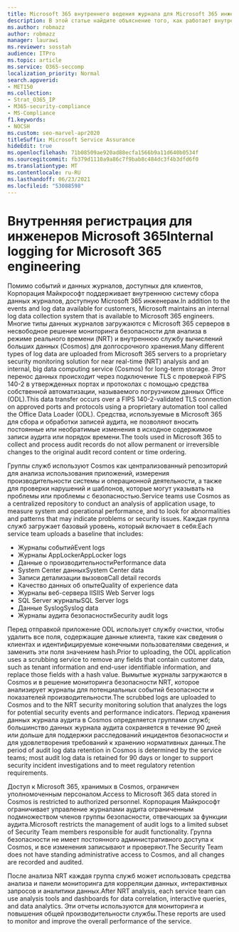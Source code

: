 ```yaml
---
title: Microsoft 365 внутреннего ведения журнала для Microsoft 365 инженерии
description: В этой статье найдите объяснение того, как работает внутренний журнал для Microsoft 365 инженерных групп.
ms.author: robmazz
author: robmazz
manager: laurawi
ms.reviewer: sosstah
audience: ITPro
ms.topic: article
ms.service: O365-seccomp
localization_priority: Normal
search.appverid:
- MET150
ms.collection:
- Strat_O365_IP
- M365-security-compliance
- MS-Compliance
f1.keywords:
- NOCSH
ms.custom: seo-marvel-apr2020
titleSuffix: Microsoft Service Assurance
hideEdit: true
ms.openlocfilehash: 71b08509ae920ad88ecfa1566b9a11d640b0534f
ms.sourcegitcommit: fb379d1110a9a86c7f9bab8c484dc3f4b3dfd6f0
ms.translationtype: MT
ms.contentlocale: ru-RU
ms.lasthandoff: 06/23/2021
ms.locfileid: "53088598"
---
```

# <a name="internal-logging-for-microsoft-365-engineering"></a><span data-ttu-id="fb1f4-103">Внутренняя регистрация для инженеров Microsoft 365</span><span class="sxs-lookup"><span data-stu-id="fb1f4-103">Internal logging for Microsoft 365 engineering</span></span>

<span data-ttu-id="fb1f4-104">Помимо событий и данных журналов, доступных для клиентов, Корпорация Майкрософт поддерживает внутреннюю систему сбора данных журналов, доступную Microsoft 365 инженерам.</span><span class="sxs-lookup"><span data-stu-id="fb1f4-104">In addition to the events and log data available for customers, Microsoft maintains an internal log data collection system that is available to Microsoft 365 engineers.</span></span> <span data-ttu-id="fb1f4-105">Многие типы данных журналов загружаются с Microsoft 365 серверов в несвободное решение мониторинга безопасности для анализа в режиме реального времени (NRT) и внутреннюю службу вычислений больших данных (Cosmos) для долгосрочного хранения.</span><span class="sxs-lookup"><span data-stu-id="fb1f4-105">Many different types of log data are uploaded from Microsoft 365 servers to a proprietary security monitoring solution for near real-time (NRT) analysis and an internal, big data computing service (Cosmos) for long-term storage.</span></span> <span data-ttu-id="fb1f4-106">Этот перенос данных происходит через подключение TLS с проверкой FIPS 140-2 в утвержденных портах и протоколах с помощью средства собственной автоматизации, называемого погрузчиком данных Office (ODL).</span><span class="sxs-lookup"><span data-stu-id="fb1f4-106">This data transfer occurs over a FIPS 140-2-validated TLS connection on approved ports and protocols using a proprietary automation tool called the Office Data Loader (ODL).</span></span> <span data-ttu-id="fb1f4-107">Средства, используемые в Microsoft 365 для сбора и обработки записей аудита, не позволяют вносить постоянные или необратимые изменения в исходное содержимое записи аудита или порядок времени.</span><span class="sxs-lookup"><span data-stu-id="fb1f4-107">The tools used in Microsoft 365 to collect and process audit records do not allow permanent or irreversible changes to the original audit record content or time ordering.</span></span>

<span data-ttu-id="fb1f4-108">Группы служб используют Cosmos как централизованный репозиторий для анализа использования приложений, измерения производительности системы и операционной деятельности, а также для проверки нарушений и шаблонов, которые могут указывать на проблемы или проблемы с безопасностью.</span><span class="sxs-lookup"><span data-stu-id="fb1f4-108">Service teams use Cosmos as a centralized repository to conduct an analysis of application usage, to measure system and operational performance, and to look for abnormalities and patterns that may indicate problems or security issues.</span></span> <span data-ttu-id="fb1f4-109">Каждая группа служб загружает базовый уровень, который включает в себя:</span><span class="sxs-lookup"><span data-stu-id="fb1f4-109">Each service team uploads a baseline that includes:</span></span>

- <span data-ttu-id="fb1f4-110">Журналы событий</span><span class="sxs-lookup"><span data-stu-id="fb1f4-110">Event logs</span></span>
- <span data-ttu-id="fb1f4-111">Журналы AppLocker</span><span class="sxs-lookup"><span data-stu-id="fb1f4-111">AppLocker logs</span></span>
- <span data-ttu-id="fb1f4-112">Данные о производительности</span><span class="sxs-lookup"><span data-stu-id="fb1f4-112">Performance data</span></span>
- <span data-ttu-id="fb1f4-113">System Center данных</span><span class="sxs-lookup"><span data-stu-id="fb1f4-113">System Center data</span></span>
- <span data-ttu-id="fb1f4-114">Записи детализации вызовов</span><span class="sxs-lookup"><span data-stu-id="fb1f4-114">Call detail records</span></span>
- <span data-ttu-id="fb1f4-115">Качество данных об опыте</span><span class="sxs-lookup"><span data-stu-id="fb1f4-115">Quality of experience data</span></span>
- <span data-ttu-id="fb1f4-116">Журналы веб-сервера IIS</span><span class="sxs-lookup"><span data-stu-id="fb1f4-116">IIS Web Server logs</span></span>
- <span data-ttu-id="fb1f4-117">SQL Server журналы</span><span class="sxs-lookup"><span data-stu-id="fb1f4-117">SQL Server logs</span></span>
- <span data-ttu-id="fb1f4-118">Данные Syslog</span><span class="sxs-lookup"><span data-stu-id="fb1f4-118">Syslog data</span></span>
- <span data-ttu-id="fb1f4-119">Журналы аудита безопасности</span><span class="sxs-lookup"><span data-stu-id="fb1f4-119">Security audit logs</span></span>

<span data-ttu-id="fb1f4-120">Перед отправкой приложение ODL использует службу очистки, чтобы удалить все поля, содержащие данные клиента, такие как сведения о клиентах и идентифицируемые конечными пользователями сведения, и заменить эти поля значением hash.</span><span class="sxs-lookup"><span data-stu-id="fb1f4-120">Prior to uploading, the ODL application uses a scrubbing service to remove any fields that contain customer data, such as tenant information and end-user identifiable information, and replace those fields with a hash value.</span></span> <span data-ttu-id="fb1f4-121">Вымытые журналы загружаются в Cosmos и в решение мониторинга безопасности NRT, которое анализирует журналы для потенциальных событий безопасности и показателей производительности.</span><span class="sxs-lookup"><span data-stu-id="fb1f4-121">The scrubbed logs are uploaded to Cosmos and to the NRT security monitoring solution that analyzes the logs for potential security events and performance indicators.</span></span> <span data-ttu-id="fb1f4-122">Период хранения данных журнала аудита в Cosmos определяется группами служб; большинство данных журнала аудита сохраняется в течение 90 дней или дольше для поддержки расследований инцидентов безопасности и для удовлетворения требований к хранению нормативных данных.</span><span class="sxs-lookup"><span data-stu-id="fb1f4-122">The period of audit log data retention in Cosmos is determined by the service teams; most audit log data is retained for 90 days or longer to support security incident investigations and to meet regulatory retention requirements.</span></span>

<span data-ttu-id="fb1f4-123">Доступ к Microsoft 365, хранимых в Cosmos, ограничен уполномоченным персоналом.</span><span class="sxs-lookup"><span data-stu-id="fb1f4-123">Access to Microsoft 365 data stored in Cosmos is restricted to authorized personnel.</span></span> <span data-ttu-id="fb1f4-124">Корпорация Майкрософт ограничивает управление журналами аудита ограниченным подмножеством членов группы безопасности, отвечающих за функции аудита.</span><span class="sxs-lookup"><span data-stu-id="fb1f4-124">Microsoft restricts the management of audit logs to a limited subset of Security Team members responsible for audit functionality.</span></span> <span data-ttu-id="fb1f4-125">Группа безопасности не имеет постоянного административного доступа к Cosmos, и все изменения записывают и проверяют.</span><span class="sxs-lookup"><span data-stu-id="fb1f4-125">The Security Team does not have standing administrative access to Cosmos, and all changes are recorded and audited.</span></span>

<span data-ttu-id="fb1f4-126">После анализа NRT каждая группа служб может использовать средства анализа и панели мониторинга для корреляции данных, интерактивных запросов и аналитики данных.</span><span class="sxs-lookup"><span data-stu-id="fb1f4-126">After NRT analysis, each service team can use analysis tools and dashboards for data correlation, interactive queries, and data analytics.</span></span> <span data-ttu-id="fb1f4-127">Эти отчеты используются для мониторинга и повышения общей производительности службы.</span><span class="sxs-lookup"><span data-stu-id="fb1f4-127">These reports are used to monitor and improve the overall performance of the service.</span></span>
